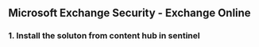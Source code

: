 ## Microsoft Exchange Security - Exchange Online

### 1. Install the soluton from content hub in sentinel
